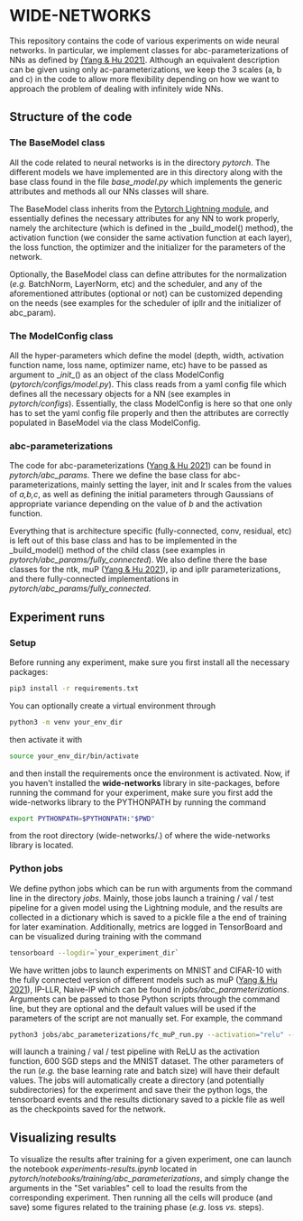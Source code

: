 # WIDE-NETWORKS

This repository contains the code of various experiments on wide neural networks.
In particular, we implement classes for abc-parameterizations of NNs as defined by [(Yang & Hu 2021)](https://arxiv.org/pdf/2011.14522.pdf).
Although an equivalent description can be given using only ac-parameterizations, we keep the 3 scales (a, b and c) in the 
code to allow more flexibility depending on how we want to approach the problem of dealing with infinitely wide NNs.

## Structure of the code

### The BaseModel class
All the code related to neural networks is in the directory *pytorch*. The different models we have implemented are in 
this directory along with the base class found in the file *base_model.py* which implements the generic attributes and 
methods all our NNs classes will share. 

The BaseModel class inherits from the [Pytorch Lightning module](https://pytorch-lightning.readthedocs.io/en/latest/),
and essentially defines the necessary attributes for any NN to work properly, namely the architecture (which is defined 
in the _build_model() method), the activation function (we consider the same activation function at each layer), the loss 
function, the optimizer and the initializer for the parameters of the network. 

Optionally, the BaseModel class can define
attributes for the normalization (*e.g.* BatchNorm, LayerNorm, etc) and the scheduler, and any of the aforementioned attributes 
(optional or not) can be customized depending on the needs (see examples for the scheduler of ipllr and the initializer 
of abc_param).

### The ModelConfig class
All the hyper-parameters which define the model (depth, width, activation function name, loss name, optimizer name, etc)
have to be passed as argument to \__init__() as an object of the class ModelConfig (*pytorch/configs/model.py*). This class
reads from a yaml config file which defines all the necessary objects for a NN (see examples in *pytorch/configs*). Essentially,
the class ModelConfig is here so that one only has to set the yaml config file properly and then the attributes are correctly 
populated in BaseModel via the class ModelConfig.


### abc-parameterizations
The code for abc-parameterizations ([Yang & Hu 2021](https://arxiv.org/pdf/2011.14522.pdf)) can be found in *pytorch/abc_params*. There we define the base class for abc-parameterizations,
mainly setting the layer, init and lr scales from the values of *a,b,c*, as well as defining the initial parameters through Gaussians
of appropriate variance depending on the value of *b* and the activation function. 

Everything that is architecture specific (fully-connected,
conv, residual, etc) is left out of this base class and has to be implemented in the _build_model() method of the child 
class (see examples in *pytorch/abc_params/fully_connected*). We also define there the base classes for the ntk, muP ([Yang & Hu 2021](https://arxiv.org/pdf/2011.14522.pdf)),
ip and ipllr parameterizations, and there fully-connected implementations in *pytorch/abc_params/fully_connected*.

## Experiment runs

### Setup
Before running any experiment, make sure you first install all the necessary packages:
````bash
pip3 install -r requirements.txt
````
You can optionally create a virtual environment through 
```bash
python3 -m venv your_env_dir
```   
then activate it with 
````bash
source your_env_dir/bin/activate
````
and then install the requirements once the environment is activated. Now, if you haven't installed the **wide-networks**
library in site-packages, before running the command for your experiment, make sure you first add the wide-networks 
library to the PYTHONPATH by running the command
```bash
export PYTHONPATH=$PYTHONPATH:"$PWD"
```
from the root directory (wide-networks/.) of where the wide-networks library is located. 
 
### Python jobs
We define python jobs which can be run with arguments from the command line in the directory *jobs*. Mainly, those jobs 
launch a training / val / test pipeline for a given model using the Lightning module, and the results are collected in a 
dictionary which is saved to a pickle file a the end of training for later examination. Additionally, metrics are logged 
in TensorBoard and can be visualized during training with the command
```bash
tensorboard --logdir=`your_experiment_dir`
```
We have written jobs to launch experiments on MNIST and CIFAR-10 with the fully connected version of different models such as muP ([Yang & Hu 2021](https://arxiv.org/pdf/2011.14522.pdf)),
IP-LLR, Naive-IP which can be found in *jobs/abc_parameterizations*. Arguments can be passed to those Python scripts through 
the command line, but they are optional and the default values will be used if the parameters of the script are not manually 
set. For example, the command
````bash
python3 jobs/abc_parameterizations/fc_muP_run.py --activation="relu" --n_steps=600 --dataset="mnist"
```` 
will launch a training / val / test pipeline with ReLU as the activation function, 600 SGD steps and the MNIST dataset. 
The other parameters of the run (*e.g.* the base learning rate and batch size) will have their default values. The jobs
will automatically create a directory (and potentially subdirectories) for the experiment and save their the python logs,
the tensorboard events and the results dictionary saved to a pickle file as well as the checkpoints saved for the network.

## Visualizing results
To visualize the results after training for a given experiment, one can launch the notebook *experiments-results.ipynb* 
located in *pytorch/notebooks/training/abc_parameterizations*, and simply change the arguments in the "Set variables" cell
to load the results from the corresponding experiment. Then running all the cells will produce (and save) some figures related 
to the training phase (*e.g.* loss *vs.* steps).

    